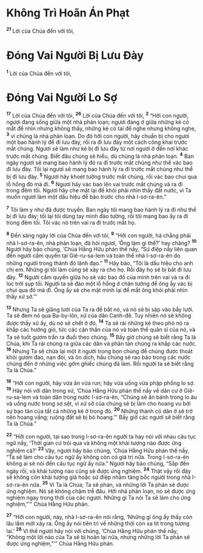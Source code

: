 # Không Trì Hoãn Án Phạt
<sup><b>21</b></sup> Lời của Chúa đến với tôi, 
# Ðóng Vai Người Bị Lưu Ðày
<sup><b>1</b></sup> Lời của Chúa đến với tôi, 
# Ðóng Vai Người Lo Sợ
<sup><b>17</b></sup> Lời của Chúa đến với tôi, <sup><b>26</b></sup> Lời của Chúa đến với tôi, <sup><b>2</b></sup> “Hỡi con người, ngươi đang sống giữa một nhà phản loạn; ngươi đang ở giữa những kẻ có mắt để nhìn nhưng không thấy, những kẻ có tai để nghe nhưng không nghe, <sup><b>3</b></sup> vì chúng là nhà phản loạn. Do đó hỡi con người, hãy chuẩn bị cho ngươi một bao hành lý để đi lưu đày, rồi ra đi lưu đày một cách công khai trước mắt chúng. Ngươi sẽ làm như kẻ bị đi lưu đày từ nơi ngươi ở đến nơi khác trước mắt chúng. Biết đâu chúng sẽ hiểu, dù chúng là nhà phản loạn. <sup><b>4</b></sup> Ban ngày ngươi sẽ mang bao hành lý đó ra đi trước mắt chúng như thể vác bao đi lưu đày. Tối lại ngươi sẽ mang bao hành lý ra đi trước mắt chúng như thể bị đi lưu đày. <sup><b>5</b></sup> Ngươi hãy khoét tường trước mắt chúng, rồi vác bao chui qua lỗ hổng đó mà đi. <sup><b>6</b></sup> Ngươi hãy vác bao lên vai trước mắt chúng và ra đi trong đêm tối. Ngươi hãy che mặt lại để khỏi phải nhìn thấy đất nước, vì Ta muốn ngươi làm một dấu hiệu để báo trước cho nhà I-sơ-ra-ên.”

<sup><b>7</b></sup> Tôi làm y như đã được truyền. Ban ngày tôi mang bao hành lý ra đi như thể bị đi lưu đày; tối lại tôi dùng tay mình đào tường, rồi tôi mang bao ấy ra đi trong đêm tối. Tôi vác nó trên vai ra đi trước mắt họ.

<sup><b>8</b></sup> Ðến sáng ngày lời của Chúa đến với tôi, <sup><b>9</b></sup> “Hỡi con người, há chẳng phải nhà I-sơ-ra-ên, nhà phản loạn, đã hỏi ngươi, ‘Ông làm gì thế?’ hay chăng? <sup><b>10</b></sup> Ngươi hãy bảo chúng, ‘Chúa Hằng Hữu phán thế nầy, “Sứ điệp nầy liên quan đến người cầm quyền tại Giê-ru-sa-lem và toàn thể nhà I-sơ-ra-ên do những người trong thành đó lãnh đạo.” <sup><b>11</b></sup> Hãy bảo, “Tôi là dấu hiệu cho anh chị em. Những gì tôi làm cũng sẽ xảy ra cho họ. Rồi đây họ sẽ bị bắt đi lưu đày. <sup><b>12</b></sup> Người cầm quyền giữa họ sẽ vác bao đồ của mình trên vai và ra đi lúc trời sụp tối. Người ta sẽ đào một lỗ hổng ở chân tường để ông ấy vác bị chui qua đó mà đi. Ông ấy sẽ che mặt mình lại để mắt ông khỏi phải nhìn thấy xứ sở.”’

<sup><b>13</b></sup> Nhưng Ta sẽ giăng lưới của Ta ra để bắt nó, và nó sẽ bị sập vào bẫy lưới. Ta sẽ đem nó qua Ba-by-lôn, xứ của dân Canh-đê. Tuy nhiên nó sẽ không được thấy xứ ấy, dù nó sẽ chết ở đó. <sup><b>14</b></sup> Ta sẽ rải những kẻ theo phò nó ra khắp các hướng gió, tức các cận thần của nó và toàn thể quân sĩ của nó, và Ta sẽ tuốt gươm trần ra đuổi theo chúng. <sup><b>15</b></sup> Bấy giờ chúng sẽ biết rằng Ta là Chúa, khi Ta rải chúng ra giữa các dân và phân tán chúng ra khắp các nước. <sup><b>16</b></sup> Nhưng Ta sẽ chừa lại một ít người trong bọn chúng để chúng được thoát khỏi gươm đao, nạn đói, và ôn dịch, hầu chúng sẽ rao báo trong các nước chúng đến ở những việc gớm ghiếc chúng đã làm. Rồi người ta sẽ biết rằng Ta là Chúa.”

<sup><b>18</b></sup> “Hỡi con người, hãy vừa ăn vừa run; hãy vừa uống vừa phập phồng lo sợ. <sup><b>19</b></sup> Hãy nói với dân trong xứ, ‘Chúa Hằng Hữu phán thế nầy về dân cư ở Giê-ru-sa-lem và toàn dân trong nước I-sơ-ra-ên, “Chúng sẽ ăn bánh trong lo âu và uống nước trong sợ sệt, vì xứ sở của chúng sẽ bị làm cho hoang vu bởi sự bạo tàn của tất cả những kẻ ở trong đó. <sup><b>20</b></sup> Những thành có dân ở sẽ trở nên hoang vắng; ruộng đất sẽ bị bỏ hoang.”’ Bấy giờ các ngươi sẽ biết rằng Ta là Chúa.”

<sup><b>22</b></sup> “Hỡi con người, tại sao trong I-sơ-ra-ên người ta hay nói với nhau câu tục ngữ nầy, ‘Thời gian cứ trôi qua và không một khải tượng nào được ứng nghiệm cả?’ <sup><b>23</b></sup> Vậy, ngươi hãy bảo chúng, ‘Chúa Hằng Hữu phán thế nầy, “Ta sẽ làm cho câu tục ngữ ấy không còn có giá trị nữa. Trong I-sơ-ra-ên không ai sẽ nói đến câu tục ngữ ấy nữa.” Ngươi hãy bảo chúng, “Sắp đến ngày rồi, và khải tượng nào cũng sẽ được ứng nghiệm. <sup><b>24</b></sup> Thật vậy rồi đây sẽ không còn khải tượng giả hoặc sứ điệp nhằm tâng bốc người trong nhà I-sơ-ra-ên nữa. <sup><b>25</b></sup> Vì Ta là Chúa; Ta sẽ phán, và những lời Ta phán sẽ được ứng nghiệm. Nó sẽ không chậm trễ đâu. Hỡi nhà phản loạn, nó sẽ được ứng nghiệm ngay trong thời của các ngươi. Những gì Ta nói Ta sẽ làm cho ứng nghiệm,”’” Chúa Hằng Hữu phán.

<sup><b>27</b></sup> “Hỡi con người, này, nhà I-sơ-ra-ên nói rằng, ‘Những gì ông ấy thấy còn lâu lắm mới xảy ra. Ông ấy nói tiên tri về những thời còn xa tít trong tương lai.’ <sup><b>28</b></sup> Vì thế ngươi hãy nói với chúng, ‘Chúa Hằng Hữu phán thế nầy, “Không một lời nào của Ta sẽ bị hoãn lại nữa, nhưng những lời Ta phán sẽ được ứng nghiệm,”’” Chúa Hằng Hữu phán.